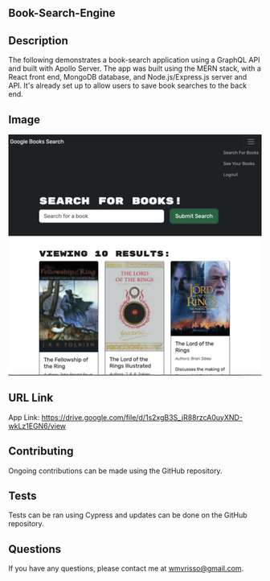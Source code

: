 ## Book-Search-Engine

## Description

The following demonstrates a book-search application using a GraphQL API and built with Apollo Server. The app was built using the MERN stack, with a React front end, MongoDB database, and Node.js/Express.js server and API. It's already set up to allow users to save book searches to the back end.

## Image

![book-search](book-search-example.png)

## URL Link

App Link: https://drive.google.com/file/d/1s2xgB3S_jR88rzcA0uyXND-wkLz1EGN6/view

## Contributing

Ongoing contributions can be made using the GitHub repository.

## Tests

Tests can be ran using Cypress and updates can be done on the GitHub repository.

## Questions

If you have any questions, please contact me at wmvrisso@gmail.com.
